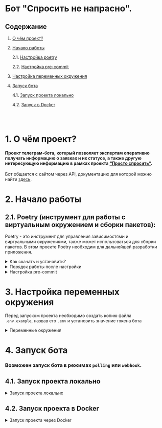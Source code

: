 # Бот "Спросить не напрасно". <br />
## Содержание
1. [О чём проект?](#about)
2. [Начало работы](#start)

    2.1. [Настройка poetry](#poetry)

    2.2. [Настройка pre-commit](#pre-commit)

3. [Настройка переменных окружения](#env)

4. [Запуск бота](#run-bot)

    4.1. [Запуск проекта локально](#run-local)

    4.2. [Запуск в Docker](#run-docker)


<br /><br />

# 1. О чём проект? <a id="about"></a>

#### Проект телеграм-бота, который позволяет экспертам оперативно получать информацию о заявках и их статусе, а также другую интересующую информацию в рамках проекта [“Просто спросить”](https://ask.nenaprasno.ru/).<br />
Бот общается с сайтом через API, документацию для которой можно найти [здесь](https://api-ask-nnyp.klbrtest.ru/__docs-ask/#/).
<br />

# 2. Начало работы <a id="start"></a>

## 2.1. Poetry (инструмент для работы с виртуальным окружением и сборки пакетов)<a id="poetry"></a>:

Poetry - это инструмент для управления зависимостями и виртуальными окружениями, также может использоваться для сборки пакетов. В этом проекте Poetry необходим для дальнейшей разработки приложения.<br />

<details>
 <summary>
 Как скачать и установить?
 </summary>

### Установка:

Установите poetry следуя [инструкции с официального сайта](https://python-poetry.org/docs/#installation).
<details>
 <summary>
 Команды для установки:
 </summary>
Для UNIX-систем и Bash on Windows вводим в консоль следующую команду:

> *curl -sSL https://install.python-poetry.org | python -*

Для WINDOWS PowerShell:

> *(Invoke-WebRequest -Uri https://install.python-poetry.org -UseBasicParsing).Content | python -*
</details>
<br />
После установки перезапустите оболочку и введите команду

> poetry --version

Если установка прошла успешно, вы получите ответ в формате

> Poetry (version 1.2.0)

Для дальнейшей работы введите команду:

> poetry config virtualenvs.in-project true

Выполнение данной команды необходимо для создания виртуального окружения в
папке проекта, по умолчанию папка .venv создается по пути **C:\Users\username\AppData\Local\pypoetry\Cache\virtualenvs**

После предыдущей команды создадим виртуальное окружение нашего проекта с
помощью команды

> poetry install

Результатом выполнения команды станет создание в корне проекта папки .venv.
Зависимости для создания окружения берутся из файлов poetry.lock (приоритетнее)
и pyproject.toml

Для добавления новой зависимости в окружение необходимо выполнить команду

> poetry add <package_name>

_Пример использования:_

> poetry add starlette

Также poetry позволяет разделять зависимости необходимые для разработки, от
основных.
Для добавления зависимости необходимой для разработки и тестирования необходимо
добавить флаг ***--dev***

> poetry add <package_name> --dev

_Пример использования:_

> poetry add pytest --dev

</details>

<details>
 <summary>
 Порядок работы после настройки
 </summary>

<br />

Чтобы активировать виртуальное окружение введите команду:

> poetry shell

Существует возможность запуска скриптов и команд с помощью команды без
активации окружения:

> poetry run <script_name>.py

_Примеры:_

> poetry run python script_name>.py
>
> poetry run pytest
>
> poetry run black

Порядок работы в оболочке не меняется. Пример команды для Win:

> python src\run_bot.py

Доступен стандартный метод работы с активацией окружения в терминале с помощью команд:

Для WINDOWS:

> source .venv/Scripts/activate

Для UNIX:

> source .venv/bin/activate

</details>

<details>
 <summary>
 Настройка pre-commit <a id="pre-commit"></a>
 </summary>
<br />

> poetry install
>
> pre-commit install

Далее при каждом коммите у вас будет происходить автоматическая проверка
линтером, а так же будет происходить автоматическое приведение к единому стилю.
</details>

# 3. Настройка переменных окружения <a id="env"></a>
Перед запуском проекта необходимо создать копию файла
```.env.example```, назвав его ```.env``` и установить значение токена бота
<details>
 <summary>
 Переменные окружения
 </summary>
<br />

```dotenv
TELEGRAM_TOKEN=1234567890:ABCDEFGHIGKLMNOPQRST-UVWXYZ12345678   # Токен телеграм бота
APPLICATION_URL=http://example.url/                             # адрес сервера, где будет запущен бот
HOST=127.0.0.1                                                  # host для доступа к uvicorn серверу, по умолчанию localhost или 127.0.0.1
SECRET_TELEGRAM_TOKEN=Secret-telegram_token1                    # токен, с которым телеграм будет обращаться к боту. Допускаются только символы A-Z, a-z, 0-9, _, -

WEEKLY_STAT_TIME=10:00                                          # время еженедельной статистики (UTC)
WEEKLY_STAT_WEEK_DAYS=0                                         # дни недели для еженедельной статистики 0-6, где 0 - воскресенье

MONTHLY_STAT_TIME=11:00                                         # время ежемесячной статистики (UTC)
MONTHLY_STAT_DAY=28                                             # день для даты ежемесячной статистики

MONTHLY_RECEIPT_REMINDER_TIME=12:00                             # время для ежемесячного напоминания о чеке
MONTHLY_RECEIPT_REMINDER_DAY=20                                 # день для даты ежемесячного напоминания о чеке

DAILY_CONSULTATIONS_REMINDER_TIME=17:00                         # время ежедневного получения напоминаний о просроченных заявках

STAT_COLLECTION_TIME=00:00                                      # запуск сбора недельной и месячной статистики - по умолчанию, полночь GTM+12

SITE_API_BOT_TOKEN=3422b448-2460-4fd2-9183-8000de6f8343         # Токен(uuid) для идентификации бота на сайте.
URL_ASK_NENAPRASNO_API=http://example.url/                      # адрес сервера, к которому будет отправлять запросы АПИ клиент
URL_ASK_NENAPRASNO=http://example.url/                          # главный url nenaprasno
IS_FAKE_API=False                                               # флаг, определяющий какой АПИ клиент используется - боевой или "заглушка", отдающая фейковые данные

LOG_LEVEL=DEBUG                                                 # Уровень записи логов

TRELLO_BORD_ID=14nNNGRp                                         # доска в TRELLO

```

</details>

# 4. Запуск бота <a id="run-bot"></a>

### Возможен запуск бота в режимах `polling` или `webhook`.<br/>
## 4.1. Запуск проекта локально <a id="run-local"></a>
<details>
 <summary>
 Запуск проекта локально
 </summary>
<br />

### 4.1.1. Запуск в режиме Polling
<br />

```shell
python src/run_bot.py
```

### 4.1.2. Запуск в режиме Webhook

#### <b>Отладка приложения с ботом в режиме webhook на локальном компьютере требует выполнения дополнительных действий:</b>
<br />
<details>
 <summary>
 Необходимые действия
 </summary><br>

В случае отсутствия сервера с доменным именем и установленным SSL-сертификатом, для отладки приложения можно воспользоваться <a href="https://ngrok.com/">ngrok</a> для построения туннеля до вашего компьютера.<br>
Для этого необходимо:
 - Скачать и установить <a href="https://ngrok.com/">ngrok</a>
 - Зарегистрироваться в сервисе <a href="https://ngrok.com/">ngrok</a> и получить <a href="https://dashboard.ngrok.com/get-started/your-authtoken">токен</a>
 - Зарегистрировать полученный токен на локальном комьютере
 ```shell
 ngrok config add-authtoken <ваш токен>
 ```
 - Запустить тоннель ngrok
 ```shell
 ngrok http 8000 --host-header=site.local
 ```
 - Скопировать из консоли адрес (`https`), предоставленный сервисом `ngrok`, в переменную окружения `APPLICATION_URL`:
 ```dotenv
 APPLICATION_URL=https://1234-56-78-9.eu.ngrok.io # пример
 ```
 - Запустить приложение с ботом в режиме webhook (см. выше)
  ```shell
python src/run_webhook_api.py
 ```

Более подробная информация об использовании сервиса ngrok доступна на <a href="https://ngrok.com/">официальном сайте</a>
</details>

<br />


```shell
python src/run_webhook_api.py
```


</details>

## 4.2. Запуск проекта в Docker <a id="run-docker"></a>
<details>
 <summary>
 Запуск проекта через Docker
 </summary>
<br />
Можно запустить бота через docker-compose в тестовом режиме. Для этого в корневой папке проекта выполнить команду
  ```shell
docker-compose up -d --build
```

В папке infrastructure лежит набор файлов для запуска бота на сервере в контейнерах docker

**infrastructure/docker-compose.yaml** - файл для запуска контейнеров nginx и docker

**infrastructure/nginx/nginx.conf** - конфигурационный файл сервера nginx

**infrastructure/nginx/robots.txt** - файл с инструкциями по индексации для роботов

Для запуска на сервере необходимо выполнить следующую последовательность действий:
1. Скопировать файл infrastructure/docker-compose.yaml в ~/code/docker-compose.yaml на сервере
2. Остановить nginx на сервере и запретить ему автозапуск
3. Перейти в эту папку и запустить бота
4. Проверить, что веб-сервер работает командой curl

> sudo systemctl stop nginx
>
> sudo systemctl disable nginx
>
> cd code
>
> sudo docker-compose up -d
>
> curl https://nenaprasno.agamova.ru/healthcheck

</details>
